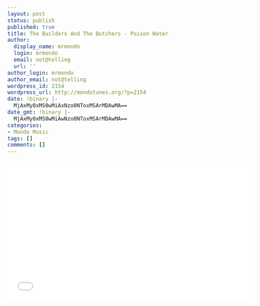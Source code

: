 ```yaml
---
layout: post
status: publish
published: true
title: The Builders And The Butchers - Poison Water
author:
  display_name: mrmondo
  login: mrmondo
  email: not@telling
  url: ''
author_login: mrmondo
author_email: not@telling
wordpress_id: 2154
wordpress_url: http://mondotunes.org/?p=2154
date: !binary |-
  MjAxMy0xMS0wMiAxNzo0NToxMSArMDAwMA==
date_gmt: !binary |-
  MjAxMy0xMS0wMiAwNzo0NToxMSArMDAwMA==
categories:
- Mondo Music
tags: []
comments: []
---
```

<iframe width="560" height="315" src="//www.youtube.com/embed/hy_IgO3Bfck" frameborder="0"> </iframe>
